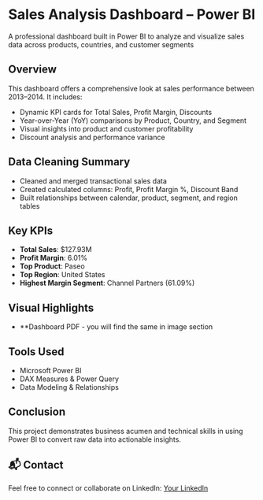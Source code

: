 # Sales Analysis Dashboard – Power BI

A professional dashboard built in Power BI to analyze and visualize sales data across products, countries, and customer segments


## Overview

This dashboard offers a comprehensive look at sales performance between 2013–2014. It includes:

- Dynamic KPI cards for Total Sales, Profit Margin, Discounts
- Year-over-Year (YoY) comparisons by Product, Country, and Segment
- Visual insights into product and customer profitability
- Discount analysis and performance variance

## Data Cleaning Summary

- Cleaned and merged transactional sales data
- Created calculated columns: Profit, Profit Margin %, Discount Band
- Built relationships between calendar, product, segment, and region tables

## Key KPIs

- **Total Sales**: $127.93M
- **Profit Margin**: 6.01%
- **Top Product**: Paseo
- **Top Region**: United States
- **Highest Margin Segment**: Channel Partners (61.09%)

## Visual Highlights
- **Dashboard PDF - you will find the same in image section

## Tools Used

- Microsoft Power BI
- DAX Measures & Power Query
- Data Modeling & Relationships

## Conclusion

This project demonstrates business acumen and technical skills in using Power BI to convert raw data into actionable insights.

## 📬 Contact

Feel free to connect or collaborate on LinkedIn: [Your LinkedIn](https://linkedin.com/in/your-profile)
